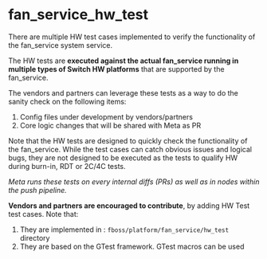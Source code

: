 # fan_service_hw_test


There are multiple HW test cases implemented to verify the functionality of the fan_service system service.

The HW tests are **executed against the actual fan_service running in multiple types of Switch HW platforms** that are supported by the fan_service.

The vendors and partners can leverage these tests as a way to do the sanity check on the following items:

1. Config files under development by vendors/partners
2. Core logic changes that will be shared with Meta as PR

Note that the HW tests are designed to quickly check the functionality of the fan_service. While the test cases can catch obvious issues and logical bugs, they are not designed to be executed as the tests to qualify HW during burn-in, RDT or 2C/4C tests.

*Meta runs these tests on every internal diffs (PRs) as well as in nodes within the push pipeline.*

**Vendors and partners are encouraged to contribute**, by adding HW Test test cases. Note that:
1. They are implemented in : `fboss/platform/fan_service/hw_test` directory
2. They are based on the GTest framework. GTest macros can be used
